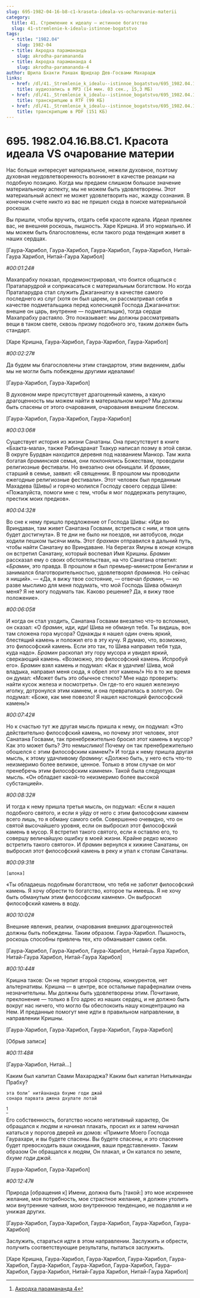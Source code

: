 ```yaml
---
slug: 695-1982-04-16-b8-c1-krasota-ideala-vs-ocharovanie-materii
category:
  title: 41. Стремление к идеалу — истинное богатство
  slug: 41-stremlenie-k-idealu-istinnoe-bogatstvo
tags:
  - title: "1982.04"
    slug: 1982-04
  - title: Акродха парамананда
    slug: akrodha-paramananda
  - title: Акродха парамананда 4
    slug: akrodha-paramananda-4
author: Шрила Бхакти Ракшак Шридхар Дев-Госвами Махарадж
links:
  - href: /dl/41._Stremlenie_k_idealu--istinnoe_bogatstvo/695_1982.04.16.B8.C1_SridharMj_Krasota_ideala_VS_ocharovanie_materii.mp3
    title: аудиозапись в MP3 (14 мин. 03 сек., 15,3 МБ)
  - href: /dl/41._Stremlenie_k_idealu--istinnoe_bogatstvo/695_1982.04.16.B8.C1_SridharMj_Krasota_ideala_VS_ocharovanie_materii.rtf
    title: транскрипцию в RTF (99 КБ)
  - href: /dl/41._Stremlenie_k_idealu--istinnoe_bogatstvo/695_1982.04.16.B8.C1_SridharMj_Krasota_ideala_VS_ocharovanie_materii.pdf
    title: транскрипцию в PDF (151 КБ)
---
```


# 695. 1982.04.16.B8.C1. Красота идеала VS очарование материи

Нас больше интересует материальное, нежели духовное, поэтому духовная неудовлетворенность возникнет в качестве реакции на подобную позицию. Когда мы предаем слишком большое значение материальному аспекту, мы не можем быть удовлетворены. Этот материальный аспект не может удовлетворить нас, жажду сознания. В конечном счете никто из вас не пришел сюда в поиске материальной роскоши.

Вы пришли, чтобы вручить, отдать себя красоте идеала. Идеал привлек вас, не внешняя роскошь, пышность. Харе Кришна. И это нормально. И мы можем быть благословлены, если такого рода тенденция живет в наших сердцах.

[Гаура-Харибол, Гаура-Харибол, Гаура-Харибол, Гаура-Харибол, Нитай-Гаура Харибол, Нитай-Гаура Харибол]

*#00:01:24#*

Махапрабху показал, продемонстрировал, что боится общаться с Пратапарудрой и соприкасаться с материальным богатством. Но когда Пратапарудра стал служить Джаганнатху в качестве самого последнего из слуг (хотя он был царем, он рассматривал себя в качестве подметальщика перед колесницей Господа Джаганнатхи: внешне он царь, внутренне — подметальщик), тогда сердце Махапрабху растаяло. Это показывает: мы должны рассматривать вещи в таком свете, сквозь призму подобного эго, таким должен быть стандарт.

[Харе Кришна, Гаура-Харибол, Гаура-Харибол, Гаура-Харибол]

*#00:02:27#*

Да будем мы благословлены этим стандартом, этим видением, дабы мы не могли быть побеждены другими идеалами!

[Гаура-Харибол, Гаура-Харибол]

В духовном мире присутствует драгоценный камень, а какую драгоценность мы можем найти в материальном мире? Мы должны быть спасены от этого очарования, очарования внешним блеском.

[Гаура-Харибол, Гаура-Харибол, Гаура-Харибол]

*#00:03:06#*

Существует история из жизни Санатаны. Она присутствует в книге «Бхакта-мала», также Рабиндранат Тхакур написал поэму в этой связи. В округе Бурдван находится деревня под названием Манкор. Там жила богатая *браминская* семья, они поклонялись Божествам, проводили религиозные фестивали. Но внезапно они обнищали. И *брамин*, старший в семье, заявил: «Я священник. В прошлом мы проводили ежегодные религиозные фестивали». Этот человек был преданным Махадева (Шивы) и горячо молился Господу своего сердца Шиве: «Пожалуйста, помоги мне с тем, чтобы я мог поддержать репутацию, престиж моих предков».

*#00:04:32#*

Во сне к нему пришло предложение от Господа Шивы: «Иди во Вриндаван, там живет Санатана Госвами, встреться с ним, и твоя цель будет достигнута». В те дни не было ни поездов, ни автобусов, люди ходили пешком тысячи миль. Этот *брахман* отправился в дальний путь, чтобы найти Санатану во Вриндаване. На берегах Ямуны в конце концов он встретил Санатану, который воспевал Имя Кришны. *Брамин* рассказал ему о своих обстоятельствах, на что Санатана ответил: «*Брамин*, это правда. В прошлом я был премьер-министром Бенгалии и занимался благотворительностью, удовлетворял *браминов*. Но сейчас я нищий». — «Да, я вижу твое состояние, — отвечал *брамин*, — но разве мыслимо для меня подумать, что мой Господь Шива обманул меня? Я не могу подумать так. Каково решение? Да, я вижу твое положение».

*#00:06:05#*

И когда он стал уходить, Санатана Госвами внезапно что-то вспомнил, он сказал: «О *брамин*, иди, иди! Шива не обманул тебя. Ты видишь, вон там сложена гора мусора? Однажды я нашел один очень яркий, блестящий камень и положил его в эту кучу. Я думаю, что, возможно, это философский камень. Если это так, то Шива направил тебя туда, куда надо». *Брамин* раскопал эту гору мусора и увидел яркий, сверкающий камень. «Возможно, это философский камень. Испробуй его». *Брамин* взял камень и подумал: «Как я удачлив! Шива, мой владыка, направил меня сюда, я обрел этот камень!» Но в то же время он думал: «Может быть это обычное стекло? Мне надо проверить: найти кусок железа и посмотреть». Он где-то его нашел железную иголку, дотронулся этим камнем, и она превратилась в золотую. Он подумал: «Боже, как мне повезло! Я нашел настоящий философский камень!»

*#00:07:42#*

Но к счастью тут же другая мысль пришла к нему, он подумал: «Это действительно философский камень, но почему этот человек, этот Санатана Госвами, так пренебрежительно бросил этот камень в мусор? Как это может быть? Это немыслимо! Почему он так пренебрежительно обошелся с этим философским камнем?» И тогда к нему пришла другая мысль, к этому удачливому *брамину*: «Должно быть, у него есть что-то неизмеримо более великое, ценное. Только в этом случае он мог пренебречь этим философским камнем». Такой была следующая мысль. «Он обладает какой-то неизмеримо более высокой субстанцией».

*#00:08:32#*

И тогда к нему пришла третья мысль, он подумал: «Если я нашел подобного святого, и если я уйду от него с этим философским камнем всего лишь, то я обману самого себя. Совершенно очевидно, что он святой высочайшего уровня, если он выбросил этот философский камень в мусор. Я встретил такого святого, если я оставлю его, то совершу величайшую ошибку в моей жизни. Крайне редко можно встретить такого святого». И *брамин* вернулся к хижине Санатаны, он выбросил этот философский камень в реку и упал к стопам Санатаны.

*#00:09:31#*

    [шлока]

«Ты обладаешь подобным богатством, что тебя не заботит философский камень. Я хочу обрести то богатство, которое ты имеешь. Я не хочу быть обманутым этим философским камнем». Он выбросил философский камень в воду.

*#00:10:02#*

Внешние явления, реалии, очарования внешних драгоценностей должны быть побеждены. Таким образом. Гаура-Харибол. Пышность, роскошь способны привлечь тех, кто обманывает самих себя.

[Гаура-Харибол, Гаура-Харибол, Гаура-Харибол, Нитай-Гаура Харибол, Нитай-Гаура Харибол, Нитай-Гаура Харибол]

*#00:10:44#*

Кришна таков: Он не терпит второй стороны, конкурентов, нет альтернативы. Кришна — в центре, все остальные параферналии очень незначительны. Мы должны быть удовлетворены этим. Почитание, преклонение — только в Его адрес из наших сердец, и не должно быть вокруг нас ничего, что могло бы обеспокоить нашу концентрацию на Нем. И преданные помогут мне идти в правильном направлении, в направлении Кришны.

[Гаура-Харибол, Гаура-Харибол, Гаура-Харибол, Гаура-Харибол]

[Обрыв записи]

*#00:11:48#*

[Гаура-Харибол, Нитай…]

Каким был капитал Свами Махараджа? Каким был капитал Нитьянанды Прабху?

    эта боли’ нитйананда бхуме годи джай
    сонара парвата джена дхулате лотай
[^_ftn1]

Его собственность, богатство носило негативный характер, Он обращался к людям и начинал плакать, просил их и затем начинал кататься у порогов дверей их домов: «Примите Моего Господа Гаурахари, и вы будете спасены. Вы будете спасены, и это спасение будет превосходить ваши ожидания, ваши представления». Таким образом Он обращался к людям, Он плакал, и Он катался по земле, *бхуме годи джай.*

[Гаура-Харибол, Гаура-Харибол]

*#00:12:47#*

Природа [обращения к] Имени, должна быть [такой:] это мое искреннее желание, моя потребность, мое страстное желание, я должен утолить мои внутренние чаяния, мою внутреннюю тенденцию, не подавляя и не унижая других.

[Гаура-Харибол, Гаура-Харибол, Гаура-Харибол, Гаура-Харибол, Гаура-Харибол]

Заслужить, стараться идти в этом направлении. Заслужить и обрести, получить соответствующие результаты, пытаться заслужить.

[Харе Кришна, Гаура-Харибол, Гаура-Харибол, Гаура-Харибол, Гаура-Харибол, Гаура-Харибол, Гаура-Харибол, Гаура-Харибол, Гаура-Харибол, Гаура-Харибол, Нитай-Гаура Харибол, Нитай-Гаура Харибол]



[^_ftn1]: [Акродха парамананда 4](../notes/akrodha-paramananda/akrodha-paramananda-4.md)
